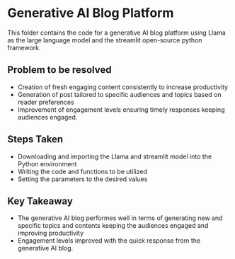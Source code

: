 # Generative AI Blog Platform

This folder contains the code for a generative AI blog platform using Llama as the large language model and the streamlit open-source python framework.

## Problem to be resolved
- Creation of fresh engaging content consistently to increase productivity
- Generation of post tailored to specific audiences and topics based on reader preferences
- Improvement of engagement levels ensuring timely responses keeping audiences engaged.

## Steps Taken
- Downloading and importing the Llama and streamlit model into the Python environment
- Writing the code and functions to be utilized
- Setting the parameters to the desired values

## Key Takeaway
- The generative AI blog performes well in terms of generating new and specific topics and contents keeping the audiences engaged and improving productivity
- Engagement levels improved with the quick response from the generative AI blog.
